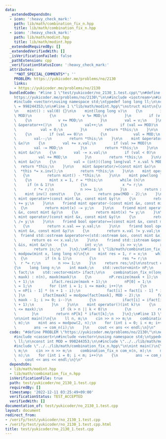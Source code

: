 ```yaml
---
data:
  _extendedDependsOn:
  - icon: ':heavy_check_mark:'
    path: lib/math/combination_fix_n.hpp
    title: lib/math/combination_fix_n.hpp
  - icon: ':heavy_check_mark:'
    path: lib/math/modint.hpp
    title: lib/math/modint.hpp
  _extendedRequiredBy: []
  _extendedVerifiedWith: []
  _isVerificationFailed: false
  _pathExtension: cpp
  _verificationStatusIcon: ':heavy_check_mark:'
  attributes:
    '*NOT_SPECIAL_COMMENTS*': ''
    PROBLEM: https://yukicoder.me/problems/no/2130
    links:
    - https://yukicoder.me/problems/no/2130
  bundledCode: "#line 1 \"test/yukicoder/no_2130_1.test.cpp\"\n#define PROBLEM \"\
    https://yukicoder.me/problems/no/2130\"\n\n#include <iostream>\n#include <cassert>\n\
    #include <vector>\nusing namespace std;\ntypedef long long ll;\n\nconst int MOD\
    \ = 998244353;\n\n#line 1 \"lib/math/modint.hpp\"\nstruct mint\n{\n    int val;\n\
    \n    mint() : val(0) {}\n\n    mint(long long v)\n    {\n        if (abs(v) >=\
    \ MOD)\n        {\n            v %= MOD;\n        }\n        if (v < 0)\n    \
    \    {\n            v += MOD;\n        }\n        val = v;\n    }\n\n    mint\
    \ &operator++()\n    {\n        val++;\n        if (val == MOD)\n        {\n \
    \           val = 0;\n        }\n        return *this;\n    }\n\n    mint &operator--()\n\
    \    {\n        if (val == 0)\n        {\n            val = MOD;\n        }\n\
    \        val--;\n        return *this;\n    }\n\n    mint &operator+=(const mint\
    \ &x)\n    {\n        val += x.val;\n        if (val >= MOD)\n        {\n    \
    \        val -= MOD;\n        }\n        return *this;\n    }\n\n    mint &operator-=(const\
    \ mint &x)\n    {\n        val -= x.val;\n        if (val < 0)\n        {\n  \
    \          val += MOD;\n        }\n        return *this;\n    }\n\n    mint &operator*=(const\
    \ mint &x)\n    {\n        val = (int)((long long)val * x.val % MOD);\n      \
    \  return *this;\n    }\n\n    mint &operator/=(const mint &x)\n    {\n      \
    \  *this *= x.inv();\n        return *this;\n    }\n\n    mint operator-()\n \
    \   {\n        return mint() - *this;\n    }\n\n    mint pow(long long n) const\n\
    \    {\n        mint x = 1, r = *this;\n        while (n)\n        {\n       \
    \     if (n & 1)\n            {\n                x *= r;\n            }\n    \
    \        r *= r;\n            n >>= 1;\n        }\n        return x;\n    }\n\n\
    \    mint inv() const\n    {\n        return pow(MOD - 2);\n    }\n\n    friend\
    \ mint operator+(const mint &x, const mint &y)\n    {\n        return mint(x)\
    \ += y;\n    }\n\n    friend mint operator-(const mint &x, const mint &y)\n  \
    \  {\n        return mint(x) -= y;\n    }\n\n    friend mint operator*(const mint\
    \ &x, const mint &y)\n    {\n        return mint(x) *= y;\n    }\n\n    friend\
    \ mint operator/(const mint &x, const mint &y)\n    {\n        return mint(x)\
    \ /= y;\n    }\n\n    friend bool operator==(const mint &x, const mint &y)\n \
    \   {\n        return x.val == y.val;\n    }\n\n    friend bool operator!=(const\
    \ mint &x, const mint &y)\n    {\n        return x.val != y.val;\n    }\n\n  \
    \  friend std::ostream &operator<<(std::ostream &os, const mint &x)\n    {\n \
    \       return os << x.val;\n    }\n\n    friend std::istream &operator>>(std::istream\
    \ &is, mint &x)\n    {\n        int v;\n        is >> v;\n        x = mint(v);\n\
    \        return is;\n    }\n};\n#line 1 \"lib/math/combination_fix_n.hpp\"\nmint\
    \ modpow(mint x, long long n)\n{\n    mint res = 1, r = x;\n    while (n)\n  \
    \  {\n        if (n & 1)\n        {\n            res *= r;\n        }\n      \
    \  r *= r;\n        n >>= 1;\n    }\n    return res;\n}\n\nstruct combination_fix_n\n\
    {\n    long long n;\n    int maxk;\n    std::vector<mint> nP;\n    std::vector<mint>\
    \ fact;\n    std::vector<mint> ifact;\n\n    combination_fix_n(long long n, int\
    \ maxk) : n(n), maxk(maxk)\n    {\n        nP.resize(maxk + 1);\n        fact.resize(maxk\
    \ + 1);\n        ifact.resize(maxk + 1);\n        nP[0] = 1;\n        fact[0]\
    \ = 1;\n        for (int i = 1; i <= maxk; i++)\n        {\n            nP[i]\
    \ = nP[i - 1] * (n + 1 - i);\n            fact[i] = fact[i - 1] * i;\n       \
    \ }\n        ifact[maxk] = modpow(fact[maxk], MOD - 2);\n        for (int i =\
    \ maxk - 1; i >= 0; i--)\n        {\n            ifact[i] = ifact[i + 1] * (i\
    \ + 1);\n        }\n    }\n\n    mint operator()(int k)\n    {\n        assert(k\
    \ <= maxk);\n        if (k > n || k < 0)\n        {\n            return 0;\n \
    \       }\n        return nP[k] * ifact[k];\n    }\n};\n#line 13 \"test/yukicoder/no_2130_1.test.cpp\"\
    \n\nint main()\n{\n    ll n, m;\n    cin >> n >> m;\n    combination_fix_n com_n(n,\
    \ m);\n    mint ans = modpow(2, n);\n    for (int i = 0; i < m; i++)\n    {\n\
    \        ans -= com_n(i);\n    }\n    cout << ans << endl;\n}\n"
  code: "#define PROBLEM \"https://yukicoder.me/problems/no/2130\"\n\n#include <iostream>\n\
    #include <cassert>\n#include <vector>\nusing namespace std;\ntypedef long long\
    \ ll;\n\nconst int MOD = 998244353;\n\n#include \"../../lib/math/modint.hpp\"\n\
    #include \"../../lib/math/combination_fix_n.hpp\"\n\nint main()\n{\n    ll n,\
    \ m;\n    cin >> n >> m;\n    combination_fix_n com_n(n, m);\n    mint ans = modpow(2,\
    \ n);\n    for (int i = 0; i < m; i++)\n    {\n        ans -= com_n(i);\n    }\n\
    \    cout << ans << endl;\n}\n"
  dependsOn:
  - lib/math/modint.hpp
  - lib/math/combination_fix_n.hpp
  isVerificationFile: true
  path: test/yukicoder/no_2130_1.test.cpp
  requiredBy: []
  timestamp: '2022-12-11 03:25:49+09:00'
  verificationStatus: TEST_ACCEPTED
  verifiedWith: []
documentation_of: test/yukicoder/no_2130_1.test.cpp
layout: document
redirect_from:
- /verify/test/yukicoder/no_2130_1.test.cpp
- /verify/test/yukicoder/no_2130_1.test.cpp.html
title: test/yukicoder/no_2130_1.test.cpp
---
```

